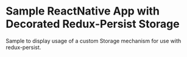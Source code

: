 # Sample ReactNative App with Decorated Redux-Persist Storage

Sample to display usage of a custom Storage mechanism for use with redux-persist.
